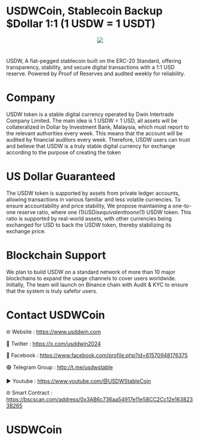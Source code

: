 # USDWCoin, Stablecoin Backup $Dollar 1:1 (1 USDW = 1 USDT)

<div align="center"><img src="https://usddwin.com/wp-content/uploads/2025/01/LOGO200x200.fw_.png" /><br />
</div>
<div align="center">
  <h1>
</div>

USDW, A fiat-pegged stablecoin built on the ERC-20 Standard, offering transparency, stability, and secure digital transactions with a 1:1 USD reserve. Powered by Proof of Reserves and audited weekly for reliability.
# Company

USDW token is a stable digital currency operated by Dwin Intertrade Company Limited. The main idea is 1 USDW = 1 USD, all assets will be collateralized in Dollar by Investment Bank, Malaysia, which must report to the relevant authorities every week. This means that the account will be audited by financial auditors every week. Therefore, USDW users can trust and believe that USDW is a truly stable digital currency for exchange according to the purpose of creating the token

# US Dollar Guaranteed
The USDW token is supported by assets from private ledger accounts, allowing transactions in various familiar and less volatile currencies. To ensure accountability and price stability, We propose maintaining a one-to-one reserve ratio, where one (1$) USD is equivalent to one (1$) USDW token. This ratio is supported by real-world assets, with other currencies being exchanged for USD to back the USDW token, thereby stabilizing its exchange price.

# Blockchain Support
We plan to build USDW on a standard network of more than 10 major blockchains to expand the usage channels to cover users worldwide. Initially, The team will launch on Binance chain with Audit & KYC to ensure that the system is truly safefor users.

# Contact USDWCoin

🌐 Website : https://www.usddwin.com

💎 Twitter : https://x.com/usddwin2024

🚀 Facebook : https://www.facebook.com/profile.php?id=61570948176375

🟢 Telegram Group : http://t.me/usdwstable

▶️ Youtube : https://www.youtube.com/@USDWStableCoin

🌐 Smart Contract : https://bscscan.com/address/0x3AB6c736aa54917e11e58CC2Cc12e1638233B265

# USDWCoin
